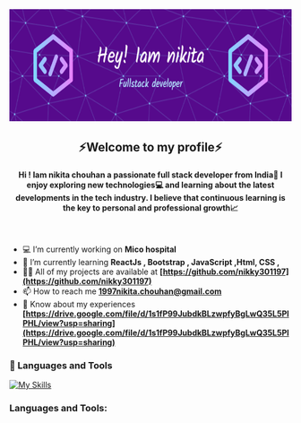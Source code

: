 <img src="https://github.com/nikky301197/nikky301197/blob/5d9536fcc4e8c3093466c277a62626d68c57c48a/github-header-image%20(4).png" width="1000" height="200"/>

<h2 align="center">⚡Welcome to my profile⚡</h2>
<h4 align="center">Hi ! Iam nikita chouhan a passionate full stack developer from India🚀 I enjoy exploring new technologies💻 and learning about the latest developments in the tech industry. I believe that continuous learning is the key to personal and professional growth📈</h4>
<br>

- 💻 I’m currently working on **Mico hospital**
- 🌱 I’m currently learning
**ReactJs , Bootstrap , JavaScript ,Html, CSS ,**
- 👨‍💻 All of my projects are available at **[https://github.com/nikky301197](https://github.com/nikky301197)**
- 📫 How to reach me **1997nikita.chouhan@gmail.com** 
- 📄 Know about my experiences **[https://drive.google.com/file/d/1s1fP99JubdkBLzwpfyBgLwQ35L5PlPHL/view?usp=sharing](https://drive.google.com/file/d/1s1fP99JubdkBLzwpfyBgLwQ35L5PlPHL/view?usp=sharing)**


### 🧰 Languages and Tools
[![My Skills](https://skillicons.dev/icons?i=java,spring,mysql,react,bootstrap,js,html,css,github,git,azure)](https://skillicons.dev)

<h3 align="left">Languages and Tools:</h3>
 

